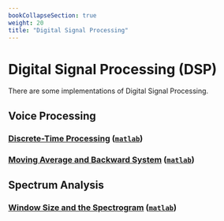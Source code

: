 ```yaml
---
bookCollapseSection: true
weight: 20
title: "Digital Signal Processing"
---
```


# Digital Signal Processing (DSP)

There are some implementations of Digital Signal Processing. 


## Voice Processing


### [Discrete-Time Processing](discrete-time-processing/) ([`matlab`](discrete-time-processing/#programming))
### [Moving Average and Backward System](moving-average-and-backward-system/) ([`matlab`](moving-average-and-backward-system//#programming))


## Spectrum Analysis

### [Window Size and the Spectrogram](window-size-and-the-spectrogram/) ([`matlab`](window-size-and-the-spectrogram/#programming))

